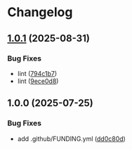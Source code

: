 # Changelog

## [1.0.1](https://github.com/MaksymStoianov/appsscript-boot/compare/v1.0.0...v1.0.1) (2025-08-31)


### Bug Fixes

* lint ([794c1b7](https://github.com/MaksymStoianov/appsscript-boot/commit/794c1b760aac01e7124c8561d44f42fef69fdf91))
* lint ([9ece0d8](https://github.com/MaksymStoianov/appsscript-boot/commit/9ece0d8733025d82ba75baf0489001c37776b511))

## 1.0.0 (2025-07-25)

### Bug Fixes

- add .github/FUNDING.yml ([dd0c80d](https://github.com/MaksymStoianov/appsscript-boot/commit/dd0c80dfa183001b62cfcd40a1709282b52c5f7c))
